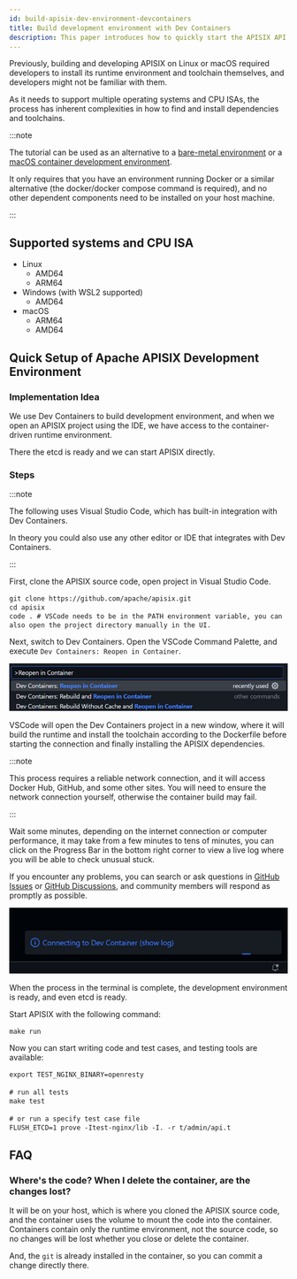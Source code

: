 ```yaml
---
id: build-apisix-dev-environment-devcontainers
title: Build development environment with Dev Containers
description: This paper introduces how to quickly start the APISIX API Gateway development environment using Dev Containers.
---
```


<!--
#
# Licensed to the Apache Software Foundation (ASF) under one or more
# contributor license agreements.  See the NOTICE file distributed with
# this work for additional information regarding copyright ownership.
# The ASF licenses this file to You under the Apache License, Version 2.0
# (the "License"); you may not use this file except in compliance with
# the License.  You may obtain a copy of the License at
#
#     http://www.apache.org/licenses/LICENSE-2.0
#
# Unless required by applicable law or agreed to in writing, software
# distributed under the License is distributed on an "AS IS" BASIS,
# WITHOUT WARRANTIES OR CONDITIONS OF ANY KIND, either express or implied.
# See the License for the specific language governing permissions and
# limitations under the License.
#
-->

Previously, building and developing APISIX on Linux or macOS required developers to install its runtime environment and toolchain themselves, and developers might not be familiar with them.

As it needs to support multiple operating systems and CPU ISAs, the process has inherent complexities in how to find and install dependencies and toolchains.

:::note

The tutorial can be used as an alternative to a [bare-metal environment](building-apisix.md) or a [macOS container development environment](build-apisix-dev-environment-on-mac.md).

It only requires that you have an environment running Docker or a similar alternative (the docker/docker compose command is required), and no other dependent components need to be installed on your host machine.

:::

## Supported systems and CPU ISA

- Linux
  - AMD64
  - ARM64
- Windows (with WSL2 supported)
  - AMD64
- macOS
  - ARM64
  - AMD64

## Quick Setup of Apache APISIX Development Environment

### Implementation Idea

We use Dev Containers to build development environment, and when we open an APISIX project using the IDE, we have access to the container-driven runtime environment.

There the etcd is ready and we can start APISIX directly.

### Steps

:::note

The following uses Visual Studio Code, which has built-in integration with Dev Containers.

In theory you could also use any other editor or IDE that integrates with Dev Containers.

:::

First, clone the APISIX source code, open project in Visual Studio Code.

```shell
git clone https://github.com/apache/apisix.git
cd apisix
code . # VSCode needs to be in the PATH environment variable, you can also open the project directory manually in the UI.
```

Next, switch to Dev Containers. Open the VSCode Command Palette, and execute `Dev Containers: Reopen in Container`.

![VSCode Command open in container](../../assets/images/build-devcontainers-vscode-command.png)

VSCode will open the Dev Containers project in a new window, where it will build the runtime and install the toolchain according to the Dockerfile before starting the connection and finally installing the APISIX dependencies.

:::note

This process requires a reliable network connection, and it will access Docker Hub, GitHub, and some other sites. You will need to ensure the network connection yourself, otherwise the container build may fail.

:::

Wait some minutes, depending on the internet connection or computer performance, it may take from a few minutes to tens of minutes, you can click on the Progress Bar in the bottom right corner to view a live log where you will be able to check unusual stuck.

If you encounter any problems, you can search or ask questions in [GitHub Issues](https://github.com/apache/apisix/issues) or [GitHub Discussions](https://github.com/apache/apisix/discussions), and community members will respond as promptly as possible.

![VSCode dev containers building progress bar](../../assets/images/build-devcontainers-vscode-progressbar.png)

When the process in the terminal is complete, the development environment is ready, and even etcd is ready.

Start APISIX with the following command:

```shell
make run
```

Now you can start writing code and test cases, and testing tools are available:

```shell
export TEST_NGINX_BINARY=openresty

# run all tests
make test

# or run a specify test case file
FLUSH_ETCD=1 prove -Itest-nginx/lib -I. -r t/admin/api.t
```

## FAQ

### Where's the code? When I delete the container, are the changes lost?

It will be on your host, which is where you cloned the APISIX source code, and the container uses the volume to mount the code into the container. Containers contain only the runtime environment, not the source code, so no changes will be lost whether you close or delete the container.

And, the `git` is already installed in the container, so you can commit a change directly there.
